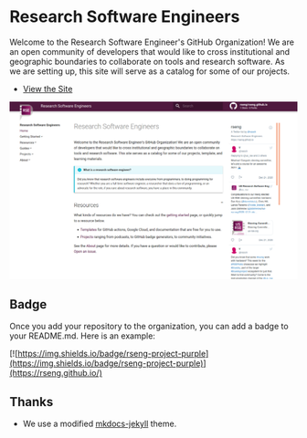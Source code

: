 # Research Software Engineers

Welcome to the Research Software Engineer's GitHub Organization! We are an open
community of developers that would like to cross institutional and geographic
boundaries to collaborate on tools and research software. As we are setting up,
this site will serve as a catalog for some of our projects.

 - [View the Site](https://rseng.github.io/)


![assets/img/home.png](assets/img/home.png)

## Badge

Once you add your repository to the organization, you can add a badge to your README.md.
Here is an example:

[![https://img.shields.io/badge/rseng-project-purple](https://img.shields.io/badge/rseng-project-purple)](https://rseng.github.io/)

## Thanks

 - We use a modified [mkdocs-jekyll](https://vsoch.github.com/mkdocs-jekyll/) theme.
